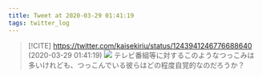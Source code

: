 ```yaml
---
title: Tweet at 2020-03-29 01:41:19
tags: twitter_log
---
```


> [!CITE] https://twitter.com/kaisekiriu/status/1243941246776688640 (2020-03-29 01:41:19)
> ![](https://twitter.com/kaisekiriu/status/1243941246776688640)
> テレビ番組等に対するこのようなつっこみは多いけれども、つっこんでいる彼らはどの程度自覚的なのだろうか？
